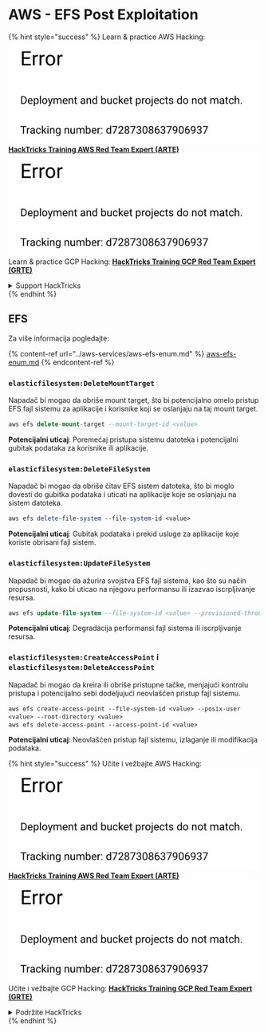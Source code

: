 # AWS - EFS Post Exploitation

{% hint style="success" %}
Learn & practice AWS Hacking:<img src="../../../.gitbook/assets/image (1) (1).png" alt="" data-size="line">[**HackTricks Training AWS Red Team Expert (ARTE)**](https://training.hacktricks.xyz/courses/arte)<img src="../../../.gitbook/assets/image (1) (1).png" alt="" data-size="line">\
Learn & practice GCP Hacking: <img src="../../../.gitbook/assets/image (2).png" alt="" data-size="line">[**HackTricks Training GCP Red Team Expert (GRTE)**<img src="../../../.gitbook/assets/image (2).png" alt="" data-size="line">](https://training.hacktricks.xyz/courses/grte)

<details>

<summary>Support HackTricks</summary>

* Check the [**subscription plans**](https://github.com/sponsors/carlospolop)!
* **Join the** 💬 [**Discord group**](https://discord.gg/hRep4RUj7f) or the [**telegram group**](https://t.me/peass) or **follow** us on **Twitter** 🐦 [**@hacktricks\_live**](https://twitter.com/hacktricks\_live)**.**
* **Share hacking tricks by submitting PRs to the** [**HackTricks**](https://github.com/carlospolop/hacktricks) and [**HackTricks Cloud**](https://github.com/carlospolop/hacktricks-cloud) github repos.

</details>
{% endhint %}

## EFS

Za više informacija pogledajte:

{% content-ref url="../aws-services/aws-efs-enum.md" %}
[aws-efs-enum.md](../aws-services/aws-efs-enum.md)
{% endcontent-ref %}

### `elasticfilesystem:DeleteMountTarget`

Napadač bi mogao da obriše mount target, što bi potencijalno omelo pristup EFS fajl sistemu za aplikacije i korisnike koji se oslanjaju na taj mount target.
```sql
aws efs delete-mount-target --mount-target-id <value>
```
**Potencijalni uticaj**: Poremećaj pristupa sistemu datoteka i potencijalni gubitak podataka za korisnike ili aplikacije.

### `elasticfilesystem:DeleteFileSystem`

Napadač bi mogao da obriše čitav EFS sistem datoteka, što bi moglo dovesti do gubitka podataka i uticati na aplikacije koje se oslanjaju na sistem datoteka.
```perl
aws efs delete-file-system --file-system-id <value>
```
**Potencijalni uticaj**: Gubitak podataka i prekid usluge za aplikacije koje koriste obrisani fajl sistem.

### `elasticfilesystem:UpdateFileSystem`

Napadač bi mogao da ažurira svojstva EFS fajl sistema, kao što su način propusnosti, kako bi uticao na njegovu performansu ili izazvao iscrpljivanje resursa.
```sql
aws efs update-file-system --file-system-id <value> --provisioned-throughput-in-mibps <value>
```
**Potencijalni uticaj**: Degradacija performansi fajl sistema ili iscrpljivanje resursa.

### `elasticfilesystem:CreateAccessPoint` i `elasticfilesystem:DeleteAccessPoint`

Napadač bi mogao da kreira ili obriše pristupne tačke, menjajući kontrolu pristupa i potencijalno sebi dodeljujući neovlašćen pristup fajl sistemu.
```arduino
aws efs create-access-point --file-system-id <value> --posix-user <value> --root-directory <value>
aws efs delete-access-point --access-point-id <value>
```
**Potencijalni uticaj**: Neovlašćen pristup fajl sistemu, izlaganje ili modifikacija podataka.

{% hint style="success" %}
Učite i vežbajte AWS Hacking:<img src="../../../.gitbook/assets/image (1) (1).png" alt="" data-size="line">[**HackTricks Training AWS Red Team Expert (ARTE)**](https://training.hacktricks.xyz/courses/arte)<img src="../../../.gitbook/assets/image (1) (1).png" alt="" data-size="line">\
Učite i vežbajte GCP Hacking: <img src="../../../.gitbook/assets/image (2).png" alt="" data-size="line">[**HackTricks Training GCP Red Team Expert (GRTE)**<img src="../../../.gitbook/assets/image (2).png" alt="" data-size="line">](https://training.hacktricks.xyz/courses/grte)

<details>

<summary>Podržite HackTricks</summary>

* Proverite [**planove pretplate**](https://github.com/sponsors/carlospolop)!
* **Pridružite se** 💬 [**Discord grupi**](https://discord.gg/hRep4RUj7f) ili [**telegram grupi**](https://t.me/peass) ili **pratite** nas na **Twitteru** 🐦 [**@hacktricks\_live**](https://twitter.com/hacktricks\_live)**.**
* **Podelite hakerske trikove slanjem PR-ova na** [**HackTricks**](https://github.com/carlospolop/hacktricks) i [**HackTricks Cloud**](https://github.com/carlospolop/hacktricks-cloud) github repozitorijume.

</details>
{% endhint %}
